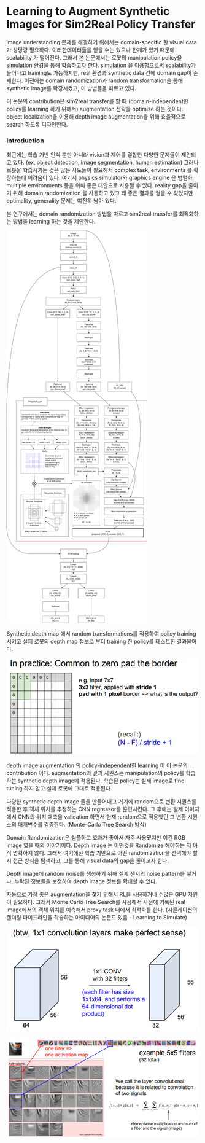 # Learning to Augment Synthetic Images for Sim2Real Policy Transfer

image understanding 문제를 해결하기 위해서는 domain-specific 한 visual data가 상당량 필요하다. 이러한데이터들을 얻을 수는 있으나 한계가 있기 때문에 scalability 가 떨어진다. 그래서 본 논문에서는 로봇의 manipulation policy을 simulation 환경을 통해 학습하고자 한다. simulation 을 이용함으로써 scalability가 늘어나고 training도 가능하지만, real 환경과 synthetic data 간에 domain gap이 존재한다. 이전에는 domain randomization과 random transformation을 통해 synthetic image를 확장시켰고, 이 방법들을 따르고 있다. 

이 논문의 contribution은  sim2real transfer를 할 때 \(domain-independent한 policy를 learning 하기 위해서\) augmentation 전략을 optimize 하는 것이다. object localization을 이용해 depth image augmentation을 위해 효율적으로 search 하도록 디자인한다. 

### Introduction

최근에는 학습 기반 인식 뿐만 아니라 vision과 제어를 결합한 다양한 문제들이 제안되고 있다. \(ex, object detection, image segmentation, human estimation\) 그러나 로봇을 학습시키는 것은 많은 시도들이 필요해서 complex task, environments 를 확장하는데 어려움이 있다. 여기서 physics simulator와 graphics engine 은 병렬화, multiple environments 등을 위해 좋은 대안으로 사용될 수 있다. reality gap을 줄이기 위해 domain randomization 을 사용하고 있고 꽤 좋은 결과를 얻을 수 있었지만 optimality, generality 문제는 여전히 남아 있다. 

본 연구에서는 domain randomization 방법을 따르고 sim2real transfer를 최적화하는 방법을 learning 하는 것을 제안한다. 



![](../.gitbook/assets/image%20%2810%29.png)

Synthetic depth map 에서 random transformations를 적용하여 policy training 시키고 실제 로봇의 depth map 정보로 부터 training 한 policy를 테스트한 결과물이다.

![](../.gitbook/assets/image%20%28106%29.png)

depth image augmentation 의 policy-independent한 learning 이 이 논문의 contribution 이다. augmentation의 결과 시퀀스는 manipulation의 policy를 학습하는 synthetic depth image에 적용된다.  학습된 policy는 실제 image로 fine tuning 하지 않고 실제 로봇에 그대로 적용된다. 

다양한 synthetic depth image 들을 만들어내고 거기에 random으로 변환 시퀀스를 적용한 후 객체 위치를 추정하는 CNN regressor를 훈련시킨다. 그 후에는 실제 이미지에서 CNN의 위치 예측을 validation 하면서 현재 random으로 적용했던 그 변환 시퀀스의 매개변수를 검증한다.  \(Monte-Carlo Tree Search 방식\)

Domain Randomization은 심플하고 효과가 좋아서 자주 사용됐지만 이건 RGB image 였을 때의 이야기이다. Depth image 는 어떤것을 Randomize 해야하는 지 아직 명확하지 않다. 그래서 여기에선 학습 기반으로 어떤 randomization을 선택해야 할 지 접근 방식을 탐색하고, 그를 통해 visual data의 gap을 줄이고자 한다.

Depth image에 random noise를 생성하기 위해 실제 센서의 noise pattern을 넣거나, 누락된 정보들을 보정하여 depth image 정보를 확대할 수 있다. 

자동으로 가장 좋은 augmentation을 찾기 위해서 RL을 사용하거나 수많은 GPU 자원이 필요하다. 그래서 Monte Carlo Tree Search를 사용해서 사전에 기록된 real image에서의 객체 위치를 예측해서 proxy task 내에서 최적화를 한다. \(시뮬레이션의 렌더링 파이프라인을 학습하는 아이디어의 논문도 있음 - Learning to Simulate\)

![](../.gitbook/assets/image%20%28292%29.png)

![](../.gitbook/assets/image%20%28259%29.png)



